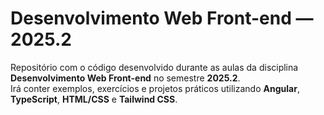 # Desenvolvimento Web Front-end — 2025.2

Repositório com o código desenvolvido durante as aulas da disciplina **Desenvolvimento Web Front-end** no semestre **2025.2**.  
Irá conter exemplos, exercícios e projetos práticos utilizando **Angular**, **TypeScript**, **HTML/CSS** e **Tailwind CSS**.
